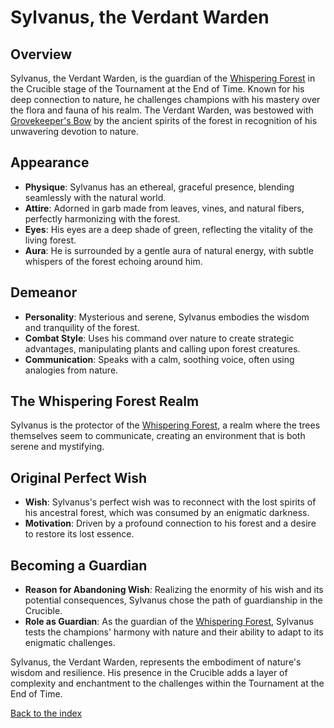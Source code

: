 # Sylvanus, the Verdant Warden

## Overview
Sylvanus, the Verdant Warden, is the guardian of the [Whispering Forest](/locations.md#2-the-whispering-forest) in the Crucible stage of the Tournament at the End of Time. Known for his deep connection to nature, he challenges champions with his mastery over the flora and fauna of his realm.
The Verdant Warden, was bestowed with [Grovekeeper's Bow](/items.md#grovekeepers-bow) by the ancient spirits of the forest in recognition of his unwavering devotion to nature.

## Appearance
- **Physique**: Sylvanus has an ethereal, graceful presence, blending seamlessly with the natural world.
- **Attire**: Adorned in garb made from leaves, vines, and natural fibers, perfectly harmonizing with the forest.
- **Eyes**: His eyes are a deep shade of green, reflecting the vitality of the living forest.
- **Aura**: He is surrounded by a gentle aura of natural energy, with subtle whispers of the forest echoing around him.

## Demeanor
- **Personality**: Mysterious and serene, Sylvanus embodies the wisdom and tranquility of the forest.
- **Combat Style**: Uses his command over nature to create strategic advantages, manipulating plants and calling upon forest creatures.
- **Communication**: Speaks with a calm, soothing voice, often using analogies from nature.

## The Whispering Forest Realm
Sylvanus is the protector of the [Whispering Forest](/locations.md#2-the-whispering-forest), a realm where the trees themselves seem to communicate, creating an environment that is both serene and mystifying.

## Original Perfect Wish
- **Wish**: Sylvanus's perfect wish was to reconnect with the lost spirits of his ancestral forest, which was consumed by an enigmatic darkness.
- **Motivation**: Driven by a profound connection to his forest and a desire to restore its lost essence.

## Becoming a Guardian
- **Reason for Abandoning Wish**: Realizing the enormity of his wish and its potential consequences, Sylvanus chose the path of guardianship in the Crucible.
- **Role as Guardian**: As the guardian of the [Whispering Forest](/locations.md#2-the-whispering-forest), Sylvanus tests the champions' harmony with nature and their ability to adapt to its enigmatic challenges.

Sylvanus, the Verdant Warden, represents the embodiment of nature's wisdom and resilience. His presence in the Crucible adds a layer of complexity and enchantment to the challenges within the Tournament at the End of Time.

[Back to the index](/index.md#index)